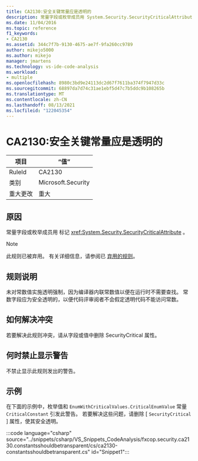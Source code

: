 ```yaml
---
title: CA2130:安全关键常量应是透明的
description: 常量字段或枚举成员用 System.Security.SecurityCriticalAttribute 进行标记。
ms.date: 11/04/2016
ms.topic: reference
f1_keywords:
- CA2130
ms.assetid: 344c7f7b-9130-4675-ae7f-9fa260cc9789
author: mikejo5000
ms.author: mikejo
manager: jmartens
ms.technology: vs-ide-code-analysis
ms.workload:
- multiple
ms.openlocfilehash: 8980c3bd9e24113dc2d67f7611ba374f7947d33c
ms.sourcegitcommit: 68897da7d74c31ae1ebf5d47c7b5ddc9b108265b
ms.translationtype: MT
ms.contentlocale: zh-CN
ms.lasthandoff: 08/13/2021
ms.locfileid: "122045354"
---
```

# <a name="ca2130-security-critical-constants-should-be-transparent"></a>CA2130:安全关键常量应是透明的

|项目|“值”|
|-|-|
|RuleId|CA2130|
|类别|Microsoft.Security|
|重大更改|重大|

## <a name="cause"></a>原因
常量字段或枚举成员用 标记 <xref:System.Security.SecurityCriticalAttribute> 。

> [!NOTE]
> 此规则已被弃用。 有关详细信息，请参阅已 [弃用的规则](fxcop-unported-deprecated-rules.md)。

## <a name="rule-description"></a>规则说明
未对常数值实施透明强制，因为编译器内联常数值以便在运行时不需要查找。 常数字段应为安全透明的，以便代码评审阅者不会假定透明代码不能访问常数。

## <a name="how-to-fix-violations"></a>如何解决冲突
若要解决此规则冲突，请从字段或值中删除 SecurityCritical 属性。

## <a name="when-to-suppress-warnings"></a>何时禁止显示警告
不禁止显示此规则发出的警告。

## <a name="example"></a>示例
在下面的示例中，枚举值和 `EnumWithCriticalValues.CriticalEnumValue` 常量 `CriticalConstant` 引发此警告。 若要解决这些问题，请删除 [ `SecurityCritical` ] 属性，使其安全透明。

:::code language="csharp" source="../snippets/csharp/VS_Snippets_CodeAnalysis/fxcop.security.ca2130.constantsshouldbetransparent/cs/ca2130-constantsshouldbetransparent.cs" id="Snippet1":::
